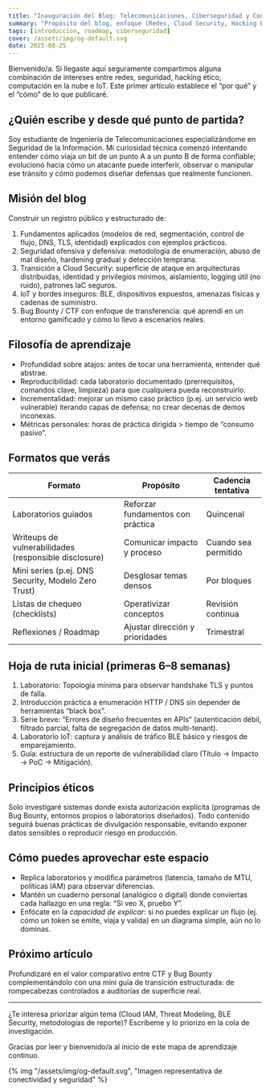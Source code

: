 ```yaml
---
title: "Inauguración del Blog: Telecomunicaciones, Ciberseguridad y Construcción de Habilidades Reales"
summary: "Propósito del blog, enfoque (Redes, Cloud Security, Hacking Ético, IoT) y hoja de ruta inicial para transformar curiosidad técnica en impacto real."
tags: [introduccion, roadmap, ciberseguridad]
cover: /assets/img/og-default.svg
date: 2025-08-25
---
```

Bienvenido/a. Si llegaste aquí seguramente compartimos alguna combinación de intereses entre redes, seguridad, hacking ético, computación en la nube e IoT. Este primer artículo establece el “por qué” y el “cómo” de lo que publicaré.

## ¿Quién escribe y desde qué punto de partida?

Soy estudiante de Ingeniería de Telecomunicaciones especializándome en Seguridad de la Información. Mi curiosidad técnica comenzó intentando entender cómo viaja un bit de un punto A a un punto B de forma confiable; evolucionó hacia cómo un atacante puede interferir, observar o manipular ese tránsito y cómo podemos diseñar defensas que realmente funcionen.

## Misión del blog

Construir un registro público y estructurado de:

1. Fundamentos aplicados (modelos de red, segmentación, control de flujo, DNS, TLS, identidad) explicados con ejemplos prácticos.
2. Seguridad ofensiva y defensiva: metodología de enumeración, abuso de mal diseño, hardening gradual y detección temprana.
3. Transición a Cloud Security: superficie de ataque en arquitecturas distribuidas, identidad y privilegios mínimos, aislamiento, logging útil (no ruido), patrones IaC seguros.
4. IoT y bordes inseguros: BLE, dispositivos expuestos, amenazas físicas y cadenas de suministro.
5. Bug Bounty / CTF con enfoque de transferencia: qué aprendí en un entorno gamificado y cómo lo llevo a escenarios reales.

## Filosofía de aprendizaje

- Profundidad sobre atajos: antes de tocar una herramienta, entender qué abstrae.
- Reproducibilidad: cada laboratorio documentado (prerrequisitos, comandos clave, limpieza) para que cualquiera pueda reconstruirlo.
- Incrementalidad: mejorar un mismo caso práctico (p.ej. un servicio web vulnerable) iterando capas de defensa; no crear decenas de demos inconexas.
- Métricas personales: horas de práctica dirigida > tiempo de “consumo pasivo”.

## Formatos que verás

| Formato | Propósito | Cadencia tentativa |
|---------|-----------|--------------------|
| Laboratorios guiados | Reforzar fundamentos con práctica | Quincenal |
| Writeups de vulnerabilidades (responsible disclosure) | Comunicar impacto y proceso | Cuando sea permitido |
| Mini series (p.ej. DNS Security, Modelo Zero Trust) | Desglosar temas densos | Por bloques |
| Listas de chequeo (checklists) | Operativizar conceptos | Revisión continua |
| Reflexiones / Roadmap | Ajustar dirección y prioridades | Trimestral |

## Hoja de ruta inicial (primeras 6–8 semanas)

1. Laboratorio: Topología mínima para observar handshake TLS y puntos de falla.
2. Introducción práctica a enumeración HTTP / DNS sin depender de herramientas “black box”.
3. Serie breve: “Errores de diseño frecuentes en APIs” (autenticación débil, filtrado parcial, falta de segregación de datos multi-tenant).
4. Laboratorio IoT: captura y análisis de tráfico BLE básico y riesgos de emparejamiento.
5. Guía: estructura de un reporte de vulnerabilidad claro (Título → Impacto → PoC → Mitigación).

## Principios éticos

Solo investigaré sistemas donde exista autorización explícita (programas de Bug Bounty, entornos propios o laboratorios diseñados). Todo contenido seguirá buenas prácticas de divulgación responsable, evitando exponer datos sensibles o reproducir riesgo en producción.

## Cómo puedes aprovechar este espacio

- Replica laboratorios y modifica parámetros (latencia, tamaño de MTU, políticas IAM) para observar diferencias.
- Mantén un cuaderno personal (analógico o digital) donde conviertas cada hallazgo en una regla: “Si veo X, pruebo Y”.
- Enfócate en la *capacidad de explicar*: si no puedes explicar un flujo (ej. cómo un token se emite, viaja y valida) en un diagrama simple, aún no lo dominas.

## Próximo artículo

Profundizaré en el valor comparativo entre CTF y Bug Bounty complementándolo con una mini guía de transición estructurada: de rompecabezas controlados a auditorías de superficie real.

---

¿Te interesa priorizar algún tema (Cloud IAM, Threat Modeling, BLE Security, metodologías de reporte)? Escríbeme y lo priorizo en la cola de investigación.

Gracias por leer y bienvenido/a al inicio de este mapa de aprendizaje continuo.

{% img "/assets/img/og-default.svg", "Imagen representativa de conectividad y seguridad" %}
